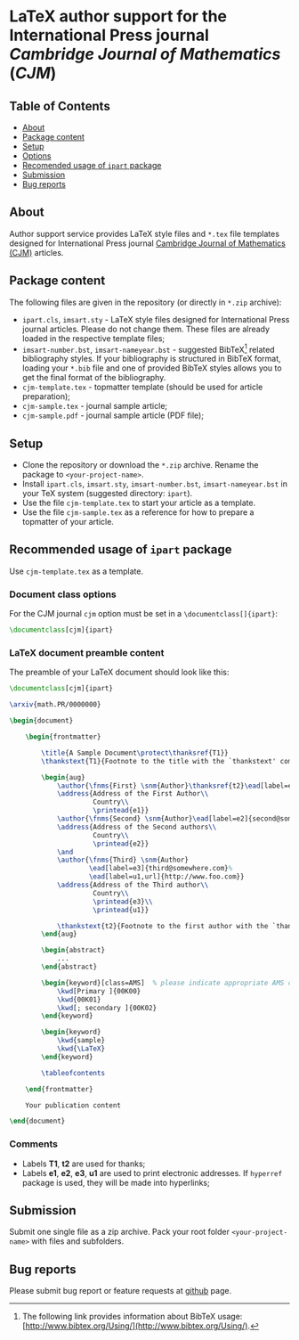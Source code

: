 # LaTeX author support for the International Press journal *Cambridge Journal of Mathematics* (*CJM*)

## Table of Contents

* [About](#about)
* [Package content](#package-content)
* [Setup](#setup)
* [Options](#options)
* [Recomended usage of `ipart` package](#recomended-usage-of-ipart-package)
* [Submission](#submission)
* [Bug reports](#bug-reports)

## About

Author support service provides LaTeX style files and `*.tex` file templates designed for International Press journal
[Cambridge Journal of Mathematics (CJM)](http://www.intlpress.com/CJM/) articles.

## Package content

The following files are given in the repository (or directly in `*.zip` archive):

* `ipart.cls`, `imsart.sty` - LaTeX style files designed for International Press journal articles.
  Please do not change them. These files are already loaded in the respective template files;
* `imsart-number.bst`, `imsart-nameyear.bst` - suggested BibTeX[^1] related bibliography styles.
  If your bibliography is structured in BibTeX format, loading your `*.bib` file
  and one of provided BibTeX styles allows you to get the final format of the bibliography.
* `cjm-template.tex` - topmatter template (should be used for article preparation);
* `cjm-sample.tex` - journal sample article;
* `cjm-sample.pdf` - journal sample article (PDF file);

[^1]: The following link provides information about BibTeX usage: [http://www.bibtex.org/Using/](http://www.bibtex.org/Using/).

## Setup
* Clone the repository or download the `*.zip` archive. Rename the package to `<your-project-name>`.
* Install `ipart.cls`, `imsart.sty`, `imsart-number.bst`, `imsart-nameyear.bst` in your TeX system (suggested directory: `ipart`).
* Use the file `cjm-template.tex` to start your article as a template.
* Use the file `cjm-sample.tex` as a reference for how to prepare a topmatter of your article.

## Recommended usage of `ipart` package

Use `cjm-template.tex` as a template.

### Document class options

For the CJM journal `cjm` option must be set in a `\documentclass[]{ipart}`:
```latex
\documentclass[cjm]{ipart}
```

### LaTeX document preamble content

The preamble of your LaTeX document should look like this:

```latex
\documentclass[cjm]{ipart}

\arxiv{math.PR/0000000}

\begin{document}

    \begin{frontmatter}

        \title{A Sample Document\protect\thanksref{T1}}
        \thankstext{T1}{Footnote to the title with the `thankstext' command.}

        \begin{aug}
            \author{\fnms{First} \snm{Author}\thanksref{t2}\ead[label=e1]{first@somewhere.com}},
            \address{Address of the First Author\\
                     Country\\
                     \printead{e1}}
            \author{\fnms{Second} \snm{Author}\ead[label=e2]{second@somewhere.com}}
            \address{Address of the Second authors\\
                     Country\\
                     \printead{e2}}
            \and
            \author{\fnms{Third} \snm{Author}
                    \ead[label=e3]{third@somewhere.com}%
                    \ead[label=u1,url]{http://www.foo.com}}
            \address{Address of the Third author\\
                     Country\\
                     \printead{e3}\\
                     \printead{u1}}

            \thankstext{t2}{Footnote to the first author with the `thankstext' command.}
        \end{aug}

        \begin{abstract}
            ...
        \end{abstract}

        \begin{keyword}[class=AMS]  % please indicate appropriate AMS codes
            \kwd[Primary ]{00K00}
            \kwd{00K01}
            \kwd[; secondary ]{00K02}
        \end{keyword}

        \begin{keyword}
            \kwd{sample}
            \kwd{\LaTeX}
        \end{keyword}

        \tableofcontents

    \end{frontmatter}

    Your publication content

\end{document}
```

### Comments

* Labels **T1**, **t2** are used for thanks;
* Labels **e1**, **e2**, **e3**, **u1** are used to print electronic addresses.
If `hyperref` package is used, they will be made into hyperlinks;

## Submission

Submit one single file as a zip archive.
Pack your root folder `<your-project-name>` with files and subfolders.

## Bug reports

Please submit bug report or feature requests at
[github](https://github.com/vtex-soft/texsupport.intlpress-cjm/issues) page.